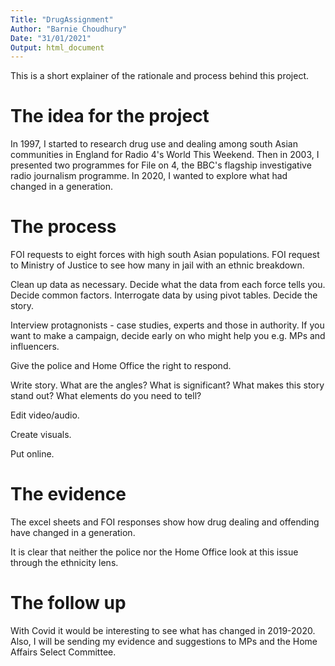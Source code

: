 ```yaml
---
Title: "DrugAssignment"
Author: "Barnie Choudhury"
Date: "31/01/2021"
Output: html_document
---
```


This is a short explainer of the rationale and process behind this project.

# The idea for the project

In 1997, I started to research drug use and dealing among south Asian communities in England for Radio 4's World This Weekend.
Then in 2003, I presented two programmes for File on 4, the BBC's flagship investigative radio journalism programme.
In 2020, I wanted to explore what had changed in a generation.

# The process

FOI requests to eight forces with high south Asian populations.
FOI request to Ministry of Justice to see how many in jail with an ethnic breakdown.

Clean up data as necessary.
Decide what the data from each force tells you. 
Decide common factors.
Interrogate data by using pivot tables.
Decide the story. 

Interview protagnonists - case studies, experts and those in authority.
If you want to make a campaign, decide early on who might help you e.g. MPs and influencers.

Give the police and Home Office the right to respond.

Write story. What are the angles? What is significant? What makes this story stand out? What elements do you need to tell?

Edit video/audio.

Create visuals.

Put online.

# The evidence

The excel sheets and FOI responses show how drug dealing and offending have changed in a generation.

It is clear that neither the police nor the Home Office look at this issue through the ethnicity lens.

# The follow up

With Covid it would be interesting to see what has changed in 2019-2020. 
Also, I will be sending my evidence and suggestions to MPs and the Home Affairs Select Committee. 
